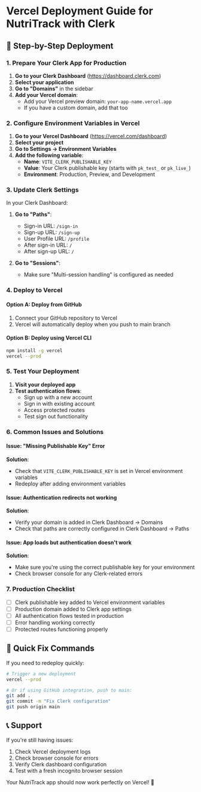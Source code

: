 # Vercel Deployment Guide for NutriTrack with Clerk

## 🚀 Step-by-Step Deployment

### 1. Prepare Your Clerk App for Production

1. **Go to your Clerk Dashboard** (https://dashboard.clerk.com)
2. **Select your application**
3. **Go to "Domains"** in the sidebar
4. **Add your Vercel domain**:
   - Add your Vercel preview domain: `your-app-name.vercel.app`
   - If you have a custom domain, add that too

### 2. Configure Environment Variables in Vercel

1. **Go to your Vercel Dashboard** (https://vercel.com/dashboard)
2. **Select your project**
3. **Go to Settings → Environment Variables**
4. **Add the following variable**:
   - **Name**: `VITE_CLERK_PUBLISHABLE_KEY`
   - **Value**: Your Clerk publishable key (starts with `pk_test_` or `pk_live_`)
   - **Environment**: Production, Preview, and Development

### 3. Update Clerk Settings

In your Clerk Dashboard:

1. **Go to "Paths"**:
   - Sign-in URL: `/sign-in`
   - Sign-up URL: `/sign-up`
   - User Profile URL: `/profile`
   - After sign-in URL: `/`
   - After sign-up URL: `/`

2. **Go to "Sessions"**:
   - Make sure "Multi-session handling" is configured as needed

### 4. Deploy to Vercel

#### Option A: Deploy from GitHub
1. Connect your GitHub repository to Vercel
2. Vercel will automatically deploy when you push to main branch

#### Option B: Deploy using Vercel CLI
```bash
npm install -g vercel
vercel --prod
```

### 5. Test Your Deployment

1. **Visit your deployed app**
2. **Test authentication flows**:
   - Sign up with a new account
   - Sign in with existing account
   - Access protected routes
   - Test sign out functionality

### 6. Common Issues and Solutions

#### Issue: "Missing Publishable Key" Error
**Solution**: 
- Check that `VITE_CLERK_PUBLISHABLE_KEY` is set in Vercel environment variables
- Redeploy after adding environment variables

#### Issue: Authentication redirects not working
**Solution**:
- Verify your domain is added in Clerk Dashboard → Domains
- Check that paths are correctly configured in Clerk Dashboard → Paths

#### Issue: App loads but authentication doesn't work
**Solution**:
- Make sure you're using the correct publishable key for your environment
- Check browser console for any Clerk-related errors

### 7. Production Checklist

- [ ] Clerk publishable key added to Vercel environment variables
- [ ] Production domain added to Clerk app settings
- [ ] All authentication flows tested in production
- [ ] Error handling working correctly
- [ ] Protected routes functioning properly

## 🔧 Quick Fix Commands

If you need to redeploy quickly:

```bash
# Trigger a new deployment
vercel --prod

# Or if using GitHub integration, push to main:
git add .
git commit -m "Fix Clerk configuration"
git push origin main
```

## 📞 Support

If you're still having issues:
1. Check Vercel deployment logs
2. Check browser console for errors
3. Verify Clerk dashboard configuration
4. Test with a fresh incognito browser session

Your NutriTrack app should now work perfectly on Vercel! 🎉